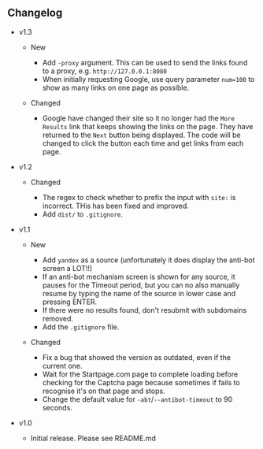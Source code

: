 ## Changelog

- v1.3

  - New

    - Add `-proxy` argument. This can be used to send the links found to a proxy, e.g. `http://127.0.0.1:8080`
    - When initially requesting Google, use query parameter `num=100` to show as many links on one page as possible.

  - Changed

    - Google have changed their site so it no longer had the `More Results` link that keeps showing the links on the page. They have returned to the `Next` button being displayed. The code will be changed to click the button each time and get links from each page.

- v1.2

  - Changed

    - The regex to check whether to prefix the input with `site:` is incorrect. THis has been fixed and improved.
    - Add `dist/` to `.gitignore`.

- v1.1

  - New

    - Add `yandex` as a source (unfortunately it does display the anti-bot screen a LOT!!)
    - If an anti-bot mechanism screen is shown for any source, it pauses for the Timeout period, but you can no also manually resume by typing the name of the source in lower case and pressing ENTER.
    - If there were no results found, don't resubmit with subdomains removed.
    - Add the `.gitignore` file.

  - Changed

    - Fix a bug that showed the version as outdated, even if the current one.
    - Wait for the Startpage.com page to complete loading before checking for the Captcha page because sometimes if fails to recognise it's on that page and stops.
    - Change the default value for `-abt`/`--antibot-timeout` to 90 seconds.

- v1.0

  - Initial release. Please see README.md
